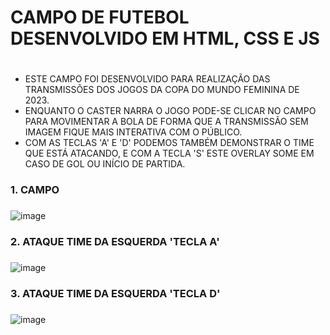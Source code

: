 # CAMPO DE FUTEBOL DESENVOLVIDO EM HTML, CSS E JS <h1>

* ESTE CAMPO FOI DESENVOLVIDO PARA REALIZAÇÃO DAS TRANSMISSÕES DOS JOGOS DA COPA DO MUNDO FEMININA DE 2023.
* ENQUANTO O CASTER NARRA O JOGO PODE-SE CLICAR NO CAMPO PARA MOVIMENTAR A BOLA DE FORMA QUE A TRANSMISSÃO SEM IMAGEM FIQUE MAIS INTERATIVA COM O PÚBLICO.
* COM AS TECLAS 'A' E 'D' PODEMOS TAMBÉM DEMONSTRAR O TIME QUE ESTÁ ATACANDO, E COM A TECLA 'S' ESTE OVERLAY SOME EM CASO DE GOL OU INÍCIO DE PARTIDA.


### 1. CAMPO <h3>
![image](https://github.com/petersonbersanetti/Campo-de-Futebol/assets/74914733/c2ddff12-1892-4e50-ba53-35609833e649)


### 2. ATAQUE TIME DA ESQUERDA 'TECLA A' <h3>
![image](https://github.com/petersonbersanetti/Campo-de-Futebol/assets/74914733/886900e4-4372-4af0-bff8-9d8f7787d076)



### 3. ATAQUE TIME DA ESQUERDA 'TECLA D' <h3>
![image](https://github.com/petersonbersanetti/Campo-de-Futebol/assets/74914733/be9e7354-4895-4bf5-840a-d61bee12e86d)
